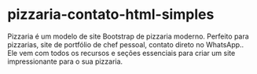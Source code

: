 # pizzaria-contato-html-simples
 Pizzaria é um modelo de site Bootstrap de pizzaria moderno.  Perfeito para pizzarias, site de portfólio de chef pessoal,  contato direto no WhatsApp.. Ele vem com todos os recursos e seções essenciais para criar um site impressionante para o sua pizzaria.
